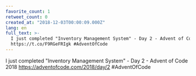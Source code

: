 ```yaml
---
favorite_count: 1
retweet_count: 0
created_at: "2018-12-03T00:00:09.000Z"
lang: en
full_text: >-
  I just completed "Inventory Management System" - Day 2 - Advent of Code 2018
  https://t.co/F9RGeFRIgk #AdventOfCode
---
```


I just completed "Inventory Management System" - Day 2 - Advent of Code 2018
<https://adventofcode.com/2018/day/2> #AdventOfCode
